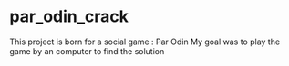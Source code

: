 # par_odin_crack
This project is born for a social game : Par Odin
My goal was to play the game by an computer to find the solution
